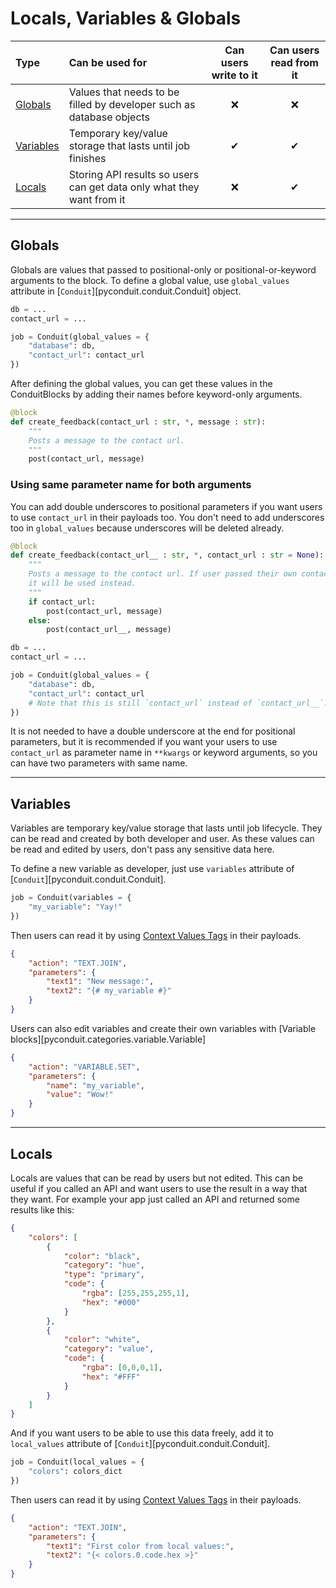 # Locals, Variables & Globals

|       Type        |    Can be used for    |   Can users write to it   |   Can users read from it   |
|:------------------|:-----------------------|:--------------------:|:------------------:|
| [Globals](#globals) | Values that needs to be filled by developer such as database objects | ❌ | ❌ |
| [Variables](#variables)  | Temporary key/value storage that lasts until job finishes | ✔ | ✔ |
| [Locals](#locals)  | Storing API results so users can get data only what they want from it | ❌ | ✔ |

---

## Globals

Globals are values that passed to positional-only or positional-or-keyword arguments to the block. To define a global value, use `global_values` attribute in [`Conduit`][pyconduit.conduit.Conduit] object.

```py
db = ...
contact_url = ...

job = Conduit(global_values = {
    "database": db,
    "contact_url": contact_url
})
```

After defining the global values, you can get these values in the ConduitBlocks by adding their names before keyword-only arguments.

```py
@block
def create_feedback(contact_url : str, *, message : str):
    """
    Posts a message to the contact url.
    """
    post(contact_url, message)
```

### Using same parameter name for both arguments

You can add double underscores to positional parameters if you want users to use `contact_url` in their payloads too. You don't need to add underscores too in `global_values` because underscores will be deleted already.

```py
@block
def create_feedback(contact_url__ : str, *, contact_url : str = None):
    """
    Posts a message to the contact url. If user passed their own contact urls,
    it will be used instead.
    """
    if contact_url:
        post(contact_url, message)
    else:
        post(contact_url__, message)

db = ...
contact_url = ...

job = Conduit(global_values = {
    "database": db,
    "contact_url": contact_url
    # Note that this is still `contact_url` instead of `contact_url__`.
})
```

It is not needed to have a double underscore at the end for positional parameters, but it is recommended if you want your users to use `contact_url` as parameter name in `**kwargs` or keyword arguments, so you can have two parameters with same name. 

---

## Variables

Variables are temporary key/value storage that lasts until job lifecycle. They can be read and created by both developer and user. As these values can be read and edited by users, don't pass any sensitive data here.

To define a new variable as developer, just use `variables` attribute of [`Conduit`][pyconduit.conduit.Conduit].

```py
job = Conduit(variables = {
    "my_variable": "Yay!"
})
```

Then users can read it by using [Context Values Tags](../context_values#tags) in their payloads.

```json
{
    "action": "TEXT.JOIN",
    "parameters": {
        "text1": "New message:",
        "text2": "{# my_variable #}"
    }
}
```

Users can also edit variables and create their own variables with [Variable blocks][pyconduit.categories.variable.Variable]

```json
{
    "action": "VARIABLE.SET",
    "parameters": {
        "name": "my_variable",
        "value": "Wow!"
    }
}
```

---

## Locals

Locals are values that can be read by users but not edited. This can be useful if you called an API and want users to use the result in a way that they want. For example your app just called an API and returned some results like this:

```json
{
    "colors": [
        {
            "color": "black",
            "category": "hue",
            "type": "primary",
            "code": {
                "rgba": [255,255,255,1],
                "hex": "#000"
            }
        },
        {
            "color": "white",
            "category": "value",
            "code": {
                "rgba": [0,0,0,1],
                "hex": "#FFF"
            }
        }
    ]
}
```

And if you want users to be able to use this data freely, add it to `local_values` attribute of [`Conduit`][pyconduit.conduit.Conduit].

```py
job = Conduit(local_values = {
    "colors": colors_dict
})
```

Then users can read it by using [Context Values Tags](../context_values#tags) in their payloads.

```json
{
    "action": "TEXT.JOIN",
    "parameters": {
        "text1": "First color from local values:",
        "text2": "{< colors.0.code.hex >}"
    }
}
```
